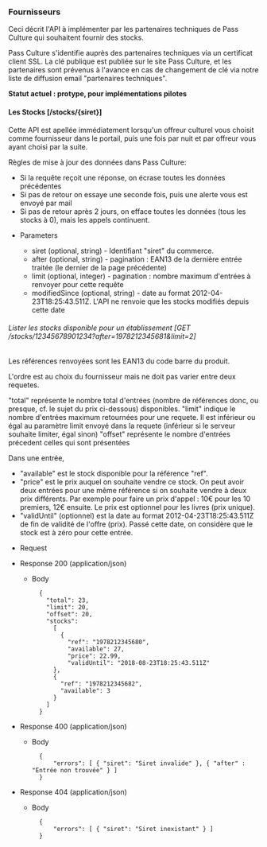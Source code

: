 ### Fournisseurs

Ceci décrit l'API à implémenter par les partenaires techniques de Pass Culture qui souhaitent fournir des stocks.

Pass Culture s'identifie auprès des partenaires techniques via un certificat client SSL. La clé publique est publiée sur le site Pass Culture, et les partenaires sont prévenus à l'avance en cas de changement de clé via notre liste de diffusion email "partenaires techniques".

**Statut actuel : protype, pour implémentations pilotes**

#### Les Stocks [/stocks/{siret}]

Cette API est apellée immédiatement lorsqu'un offreur culturel vous choisit comme fournisseur dans le portail, puis une fois par nuit et par offreur vous ayant choisi par la suite.

Règles de mise à jour des données dans Pass Culture:
- Si la requête reçoit une réponse, on écrase toutes les données précédentes
- Si pas de retour on essaye une seconde fois, puis une alerte vous est envoyé par mail
- Si pas de retour après 2 jours, on efface toutes les données (tous les stocks à 0), mais les appels continuent.


+ Parameters

  + siret (optional, string) - Identifiant "siret" du commerce.
  + after (optional, string) - pagination : EAN13 de la dernière entrée traitée (le dernier de la page précédente)
  + limit (optional, integer) - pagination : nombre maximum d'entrées à renvoyer pour cette requête
  + modifiedSince (optional, string) - date au format 2012-04-23T18:25:43.511Z. L'API ne renvoie que les stocks modifiés depuis cette date

###### Lister les stocks disponible pour un établissement [GET /stocks/12345678901234?after=1978212345681&limit=2]

Les références renvoyées sont les EAN13 du code barre du produit. 

L'ordre est au choix du fournisseur mais ne doit pas varier entre deux requetes.

"total" représente le nombre total d'entrées (nombre de références donc, ou presque, cf. le sujet du prix ci-dessous) disponibles.
"limit" indique le nombre d'entrées maximum retournées pour une requete. Il est inférieur ou égal au paramètre limit envoyé dans la requete (inférieur si le serveur souhaite limiter, égal sinon)
"offset" représente le nombre d'entrées précedent celles qui sont présentées

Dans une entrée,
- "available" est le stock disponible pour la référence "ref".
- "price" est le prix auquel on souhaite vendre ce stock. On peut avoir deux entrées pour une même référence si on souhaite vendre à deux prix différents. Par exemple pour faire un prix d'appel : 10€ pour les 10 premiers, 12€ ensuite. Le prix est optionnel pour les livres (prix unique).
- "validUntil" (optionnel) est la date au format 2012-04-23T18:25:43.511Z de fin de validité de l'offre (prix). Passé cette date, on considère que le stock est à zéro pour cette entrée.

+ Request

+ Response 200 (application/json)

    + Body

            { 
              "total": 23,
              "limit": 20,
              "offset": 20,
              "stocks":
                [
                  {
                    "ref": "1978212345680",
                    "available": 27,
                    "price": 22.99,
                    "validUntil": "2018-08-23T18:25:43.511Z"
                },
                {
                  "ref": "1978212345682",
                  "available": 3
                }
              ]
            }

+ Response 400 (application/json)

    + Body

            {
                "errors": [ { "siret": "Siret invalide" }, { "after" : "Entrée non trouvée" } ]
            }


+ Response 404 (application/json)

    + Body

            {
                "errors": [ { "siret": "Siret inexistant" } ]
            }
